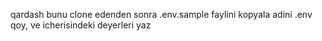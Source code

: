 qardash bunu clone edenden sonra .env.sample faylini kopyala adini .env qoy, ve icherisindeki deyerleri yaz